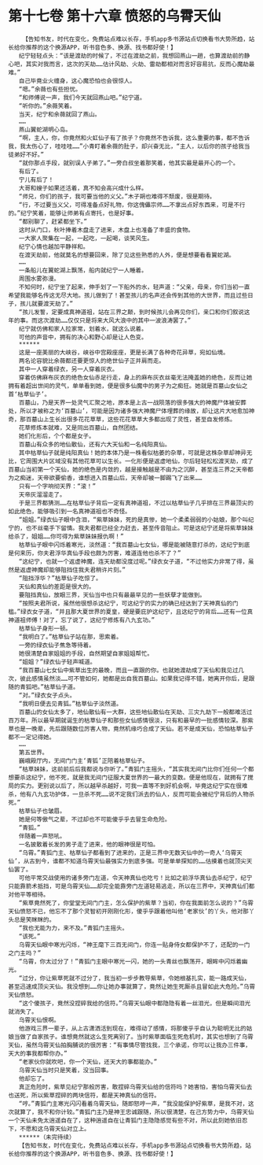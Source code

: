 # 第十七卷 第十六章 愤怒的乌霄天仙
        【告知书友，时代在变化，免费站点难以长存，手机app多书源站点切换看书大势所趋，站长给你推荐的这个换源APP，听书音色多、换源、找书都好使！】
       纪宁轻轻点头：“该是渡劫的时候了，不过在渡劫之前，我想回燕山一趟，也算渡劫前的静心吧，其实对我而言，这次的天劫……估计风劫、火劫、雷劫都相对而言好容易抗，反而心魔劫最难。”
       自己毕竟业火缠身，这心魔恐怕也会很惊人。
       “嗯。”余薇也有些担忧。
       “和师傅说一声，我们今天就回燕山吧。”纪宁道。
       “听你的。”余薇笑着。
       当天，纪宁和余薇就回了燕山。
       ……
       燕山翼蛇湖明心岛。
       “啊，主人，你，你竟然和火虹仙子有了孩子？你竟然不告诉我，这么重要的事，都不告诉我，我太伤心了，哇哇哇……”小青盯着余薇的肚子，却兴奋无比，“主人，以后你的孩子给我当徒弟好不好。”
       “就你那点手段，就别误人子弟了。”一旁白叔坐着那笑着，他其实最是最开心的一个。
       有后了。
       宁儿有后了！
       大哥和嫂子如果还活着，真不知会高兴成什么样。
       “师兄，你们的孩子，我可要当他的义父。”木子朔也难得不颓废，很是期待。
       “行，不过要当义父，可得准备点好礼物，你这傀儡宗师……不拿出点好东西来，可是不行的。”纪宁笑着，能够让师弟有点寄托，也是好事。
       “都别聊了，赶紧都坐下。”
       这时从门口，秋叶捧着木盘走了进来，木盘上也准备了丰盛的食物。
       一大家人聚集在一起，一起吃，一起喝，谈笑风生。
       纪宁心情也越加平静祥和。
       在渡天劫前，他就莫名的想要回来，除了见这些熟悉的人外，便是想要看看翼蛇湖。
       ……
       一条船儿在翼蛇湖上飘荡，船内就纪宁一人睡着。
       周围水雾弥漫。
       不知何时，纪宁坐了起来，伸手划了一下船外的水，轻声道：“父亲，母亲，你们当初一直希望我能够名传这无尽大地。孩儿做到了！甚至孩儿的名声还会传到其他的大世界，而且过些日子，孩儿就要渡天劫了。”
       “孩儿发誓，定要成真神道祖，站在三界之颠，到时候孩儿会再见你们，亲口和你们叙说这年的事。而这次渡劫……仅仅只是将来大风大浪中的其中一波浪涛罢了。”
       纪宁就仿佛和家人拉家常，划着水，就这么说着。
       可他的声音中，拥有的决心和野心却是让人色变。
       ******
       这是一座美丽的大峡谷，峡谷中宫殿座座，更是长满了各种奇花异草，宛如仙境。
       两名论容貌比余薇都还要更惊人的绝世仙子正并肩而走。
       其中一人穿着绿衣，另一人穿着灰衣。
       穿着仿佛麻布灰衣的绝色女仙赤足行走，身上的麻布灰衣丝毫无法掩盖她的绝色，反而让她拥有着超出世间的灵气，单单看到她，便是很多仙魔中的男子为之痴狂。她就是百墓山女仙之首‘枯草仙子’。
       百墓山，乃是天界一处灵气汇聚之地，原本是上古一战陨落的很多强大的神魔尸体被安葬处，所以才被称之为‘百墓山’，可能是因为诸多强大神魔尸体埋葬的缘故，却让这片大地愈加神奇，那百墓山上生长出很多花花草草，这些花花草草大多都出现了灵性，甚至自发修炼。
       花草修炼本就难，又是同出百墓山，自然团结。
       她们化形后，个个都是女子。
       百墓山有众多的地仙散仙，还有六大天仙和一名纯阳真仙。
       其中枯草仙子就是纯阳真仙！她的本体乃是一株看似枯萎的杂草，可就是这株杂草却神异无比，它周围大片区域没有其他花草可以生长。一化形便是返虚地仙，尔后轻轻松松渡天劫，成了百墓山当初第一个天仙，她的绝色是内敛的，越是接触越是不由为之沉醉，甚至连三界之天帝都为之痴迷，天帝欲要偷香，谁想进入百墓山后，天帝却被一脚踢飞了出来……
       只有一个字响彻天界：“滚！”
       天帝灰溜溜走了。
       于是三界都猜测……在枯草仙子背后一定有真神道祖，不过以枯草仙子几乎排在三界最顶尖的如此绝色，能够吸引到一名真神道祖也不奇怪。
       “姐姐。”绿衣仙子眼中含泪，“紫草妹妹，死的是真惨，她一个柔柔弱弱的小姑娘，那个叫纪宁的，也不丝毫手下留情。我夫君都已经全力赶去，甚至传音阻止。可是这纪宁还是将紫草妹妹给杀了，姐姐……你可得为紫草妹妹报仇啊！”
       枯草仙子眼中闪烁着寒光，淡然道：“我百墓山七女仙，哪是能被随意打杀的，这纪宁到底是何来历，你夫君浮华真仙手段也颇为厉害，难道连他也杀不了？”
       “这纪宁，也就一个返虚神魔，连天劫都没度过呢。”绿衣女子道，“不过他实力非常了得，虽然是返虚神魔却能够阻挡住我夫君稍许片刻。”
       “阻挡浮华？”枯草仙子吃惊了。
       天仙和真仙的差距是很大的。
       要阻挡真仙，放眼三界，天仙当中也只有最最罕见的一些妖孽才能做到。
       “按照夫君所说，虽然他很想杀这纪宁，可这纪宁的实力的确已经达到了天神真仙的门槛。”绿衣女子道，“并且那大夏世界的夏皇，硬是要庇护这纪宁，且这纪宁的背后……还有一位真神道祖师傅！对了，忘了说了，这纪宁修炼有八九玄功。”
       枯草仙子身形一顿。
       “我明白了。”枯草仙子站在那，思索着。
       一旁的绿衣仙子焦急等待着。
       她很清楚自家姐姐的手段，自然期望自家姐姐帮忙。
       “姐姐？”绿衣仙子轻声喊道。
       “我百墓山七女仙中紫草出生的最晚，而且一直跟的你。也就她渡劫成了天仙和我见过几次，彼此感情虽然淡……可不管如何，她都是出自我百墓山。如果我记得不错，她离开你后，是跟随的青狐吧。”枯草仙子道。
       “对。”绿衣女子点头。
       “我明日便去见青狐。”枯草仙子淡然道。
       百墓山的女仙太多了，地仙散仙有一大群，这些地仙散仙在天劫、三灾九劫下一般都难活过百万年。所以最早期就诞生的枯草仙子和那些女仙感情很淡，只有和最早的一批感情较深。那紫草也是一晚辈，先后跟随数位厉害人物，竟然机缘巧合成了天仙。若不是成天仙，恐怕枯草仙子都不一定记得她。
       ……
       第五世界。
       巍峨殿厅内，无间门门主‘青狐’正陪着枯草仙子。
       “枯草妹妹，这前前后后我都说与你听了。”青狐门主摇头，“其实我无间门比你们任何一个都想要杀这纪宁，他不死，就是我无间门征服大夏世界的一最大的变数。便是他现在，就拥有了搅局的实力。更别说以后了，所以越早杀越好，可我一直等不到好机会啊，毕竟这纪宁实在很难杀，他有八九玄功护体，一旦杀不死……说不定我们派去的仙人，反而可能会被纪宁背后的人物杀死。”
       枯草仙子也皱眉。
       她是何等傲气之辈，不过却也不可能傻乎乎去冒生命危险。
       “青狐。”
       伴随着一声怒吼。
       一名披散着长发的男子走了进来，他的眼神很是可怕。
       “乌霄。”青狐门主、枯草仙子都看到了进来的，正是三界中无数天仙中的一奇人‘乌霄天仙’，从古到今，谁都不知道乌霄天仙最强实力到底多强。可是单单探知的……估摸着也就顶尖天仙罢了。
       可他平常交战使用的诸多旁门左道，令天神真仙也吃亏！比如之前浮华真仙去杀纪宁，纪宁只能靠箭术抵挡，可是乌霄天仙……却完全能靠旁门左道轻易逃走，所以在三界中，天神真仙们都对他平等相待。
       “紫草竟然死了，你堂堂无间门门主，怎么保护的紫草？当初，你在我面前怎么说的？”乌霄天仙愤怒不已，他忘不了那个灵智初开刚刚化形，傻乎乎跟着他叫他‘老家伙’的丫头，他对那丫头总是笑眯眯的。
       “我也无能为力，来不及。”青狐门主摇头。
       “该死。”
       乌霄天仙眼中寒光闪烁，“神王麾下三百无间门，你连一贴身侍女都保护不了，还配的一门之门主吗？”
       “乌霄，你太过分了！”青狐门主眼中寒光一闪，她的一头青丝也飘荡开，眼眸中闪烁着幽光。
       “过分，你让紫草死就不过分了，我当初一步步教导紫草，令她根基扎实，能一路成天仙，甚至迅速成顶尖天仙。我没想到……你让她办事就算了，竟然让她生死厮杀且冒如此大危险。”乌霄天仙愤怒。
       “这个傻孩子，竟然没捏碎我给的信符。”乌霄天仙眼中都隐隐有着一丝泪光，但是瞬间泪光就消失了。
       乌霄天仙恨啊。
       他游戏三界一辈子，从上古潇洒活到现在，难得动了感情，将那傻乎乎自认为聪明无比的姑娘当做了自家孩子。谁想竟然就这么生死离别了。当时紫草面临生死危机时，其实也想到了乌霄天仙，虽然乌霄天仙拍胸脯说的很厉害：“有事情尽管找我，三个承诺，你可以让我办三件事，天大的事我都帮你办。”
       “老家伙你就吹吧，你一个天仙，还天大的事都能办。”
       乌霄天仙当时只是笑着，没当回事。
       他却忘了。
       真正危险时，紫草见纪宁那般厉害，敢捏碎乌霄天仙给的信符吗？她害怕，害怕乌霄天仙去也送死，所以紫草捏碎的两块信符，都是天神真仙的信符。
       “哼。”青狐门主寒光闪闪看着乌霄天仙，随即怒哼一声，“我没能保护好紫草，是我不对，这次就算了，我不和你计较。”青狐门主乃是神王忠诚跟随，所以很清楚，在己方势力中，乌霄天仙一个天仙未免太逍遥自在了，这种逍遥自在让青狐门主隐隐感觉有些不对，所以此刻她依旧忍下，不愿和这乌霄天仙对立上。
       ******（未完待续）
       【告知书友，时代在变化，免费站点难以长存，手机app多书源站点切换看书大势所趋，站长给你推荐的这个换源APP，听书音色多、换源、找书都好使！】
